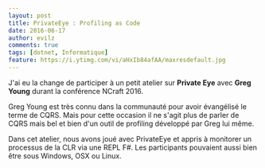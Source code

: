 ```yaml
---
layout: post
title: PrivateEye : Profiling as Code
date: 2016-06-17
author: evilz
comments: true
tags: [dotnet, Informatique]
feature: https://i.ytimg.com/vi/aHxIb84afAA/maxresdefault.jpg
---
```


J'ai eu la change de participer à un petit atelier sur **Private Eye** avec **Greg Young** durant la conférence NCraft 2016.

 Greg Young est très connu dans la communauté pour avoir évangélisé le terme de CQRS. Mais pour cette occasion il ne s'agit plus de parler de CQRS mais bel et bien d'un outil de profiling développé par Greg lui même.

Dans cet atelier, nous avons joué avec PrivateEye et appris à monitorer un processus de la CLR via une REPL F#. Les participants pouvaient aussi bien être sous Windows, OSX ou Linux.
